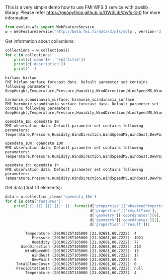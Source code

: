 
This is a very simple demo how to use FMI WFS 3 service with owslib library. Please refer https://geopython.github.io/OWSLib/#wfs-3-0 for more information. 


```python
from owslib.wfs import WebFeatureService
w = WebFeatureService('http://beta.fmi.fi/data/3/wfs/sofp', version='3.0')                      
```

Get information about collections:


```python
collections = w.collections()
for c in collections:
    print(c['name']+': '+c['title'])
    print(c['description'])
    print(' ')
```

    hirlam: hirlam
    FMI hirlam surface forecast data. Default parameter set contains following parameters: GeopHeight,Temperature,Pressure,Humidity,WindDirection,WindSpeedMS,WindUMS,WindVMS,MaximumWind,WindGust,DewPoint,TotalCloudCover,WeatherSymbol3,LowCloudCover,MediumCloudCover,HighCloudCover,Precipitation1h,PrecipitationAmount,RadiationGlobalAccumulation,RadiationLWAccumulation,RadiationNetSurfaceLWAccumulation,RadiationNetSurfaceSWAccumulation,RadiationDiffuseAccumulation,LandSeaMask
     
    harmonie_scandinavia_surface: harmonie_scandinavia_surface
    FMI harmonie scandinavia surface forecast data. Default parameter set contains following parameters: GeopHeight,Temperature,Pressure,Humidity,WindDirection,WindSpeedMS,WindUMS,WindVMS,MaximumWind,WindGust,DewPoint,TotalCloudCover,WeatherSymbol3,LowCloudCover,MediumCloudCover,HighCloudCover,Precipitation1h,PrecipitationAmount,RadiationGlobalAccumulation,RadiationLWAccumulation,RadiationNetSurfaceLWAccumulation,RadiationNetSurfaceSWAccumulation,RadiationDiffuseAccumulation,LandSeaMask
     
    opendata_1m: opendata 1m
    FMI observation data. Default parameter set contains following parameters: Temperature,Pressure,Humidity,WindDirection,WindSpeedMS,WindGust,DewPoint,TotalCloudCover,Precipitation1h
     
    opendata_10m: opendata 10m
    FMI observation data. Default parameter set contains following parameters: Temperature,Pressure,Humidity,WindDirection,WindSpeedMS,WindGust,DewPoint,TotalCloudCover,Precipitation1h
     
    opendata_1h: opendata 1h
    FMI observation data. Default parameter set contains following parameters: Temperature,Pressure,Humidity,WindDirection,WindSpeedMS,WindGust,DewPoint,TotalCloudCover,Precipitation1h
     


Get data (first 10 elements):


```python
data = w.collection_items('opendata_10m')
for d in data['features']:
    print('{} ({} |{},{}): {}'.format(d['properties']['observedPropertyName'].rjust(20),
                                      d['properties']['resultTime'],
                                      d['geometry']['coordinates'][0],
                                      d['geometry']['coordinates'][1],
                                      d['properties']['result']))

```

             Temperature (20190225T105000 |21.02681,60.7222): 4
                Pressure (20190225T105000 |21.02681,60.7222): 1021
                Humidity (20190225T105000 |21.02681,60.7222): 77
           WindDirection (20190225T105000 |21.02681,60.7222): 313
             WindSpeedMS (20190225T105000 |21.02681,60.7222): 15
                WindGust (20190225T105000 |21.02681,60.7222): 17
                DewPoint (20190225T105000 |21.02681,60.7222): 0
         TotalCloudCover (20190225T105000 |21.02681,60.7222): 0
         Precipitation1h (20190225T105000 |21.02681,60.7222): null
             Temperature (20190225T110000 |21.02681,60.7222): 4

